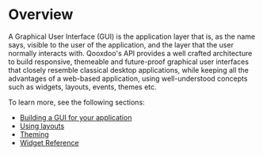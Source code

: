 # Overview

A Graphical User Interface (GUI) is the application layer that is, as
the name says, visible to the user of the application, and the layer that
the user normally interacts with. Qooxdoo's API provides a well crafted
architecture to build responsive, themeable and future-proof graphical
user interfaces that closely resemble classical desktop applications,
while keeping all the advantages of a web-based application, using
well-understood concepts such as widgets, layouts, events, themes etc.

To learn more, see the following sections:

- [Building a GUI for your application](gui/)
- [Using layouts](layout/)
- [Theming](/desktop/gui/theming.md)
- [Widget Reference](widget/)
